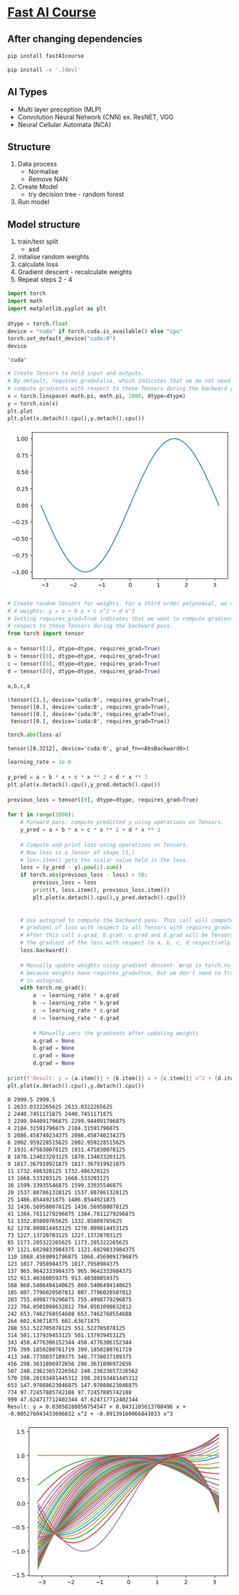 # [Fast AI Course](https://bthek1.github.io/fastAIcourse/)

<!-- WARNING: THIS FILE WAS AUTOGENERATED! DO NOT EDIT! -->

## After changing dependencies

``` sh
pip install fastAIcourse
```

``` sh
pip install -e '.[dev]'
```

## AI Types

- Multi layer preception (MLP)
- Convolution Neural Network (CNN) ex. ResNET, VGG
- Neural Cellular Automata (NCA)

## Structure

1.  Data process
    - Normalise
    - Remove NAN
2.  Create Model
    - try decision tree - random forest
3.  Run model

## Model structure

1.  train/test split
    - asd
2.  initalise random weights
3.  calculate loss
4.  Gradient descent - recalculate weights
5.  Repeat steps 2 - 4

``` python
import torch
import math
import matplotlib.pyplot as plt

dtype = torch.float
device = "cuda" if torch.cuda.is_available() else "cpu"
torch.set_default_device("cuda:0")
device
```

    'cuda'

``` python
# Create Tensors to hold input and outputs.
# By default, requires_grad=False, which indicates that we do not need to
# compute gradients with respect to these Tensors during the backward pass.
x = torch.linspace(-math.pi, math.pi, 2000, dtype=dtype)
y = torch.sin(x)
plt.plot
plt.plot(x.detach().cpu(),y.detach().cpu())
```

![](index_files/figure-commonmark/cell-3-output-1.png)

``` python
# Create random Tensors for weights. For a third order polynomial, we need
# 4 weights: y = a + b x + c x^2 + d x^3
# Setting requires_grad=True indicates that we want to compute gradients with
# respect to these Tensors during the backward pass.
from torch import tensor

a = tensor([1], dtype=dtype, requires_grad=True)
b = tensor([0], dtype=dtype, requires_grad=True)
c = tensor([0], dtype=dtype, requires_grad=True)
d = tensor([0], dtype=dtype, requires_grad=True)

a,b,c,d
```

    (tensor([1.], device='cuda:0', requires_grad=True),
     tensor([0.], device='cuda:0', requires_grad=True),
     tensor([0.], device='cuda:0', requires_grad=True),
     tensor([0.], device='cuda:0', requires_grad=True))

``` python
torch.abs(loss-a)
```

    tensor([8.3212], device='cuda:0', grad_fn=<AbsBackward0>)

``` python
learning_rate = 1e-6

y_pred = a + b * x + c * x ** 2 + d * x ** 3
plt.plot(x.detach().cpu(),y_pred.detach().cpu())

previous_loss = tensor([0], dtype=dtype, requires_grad=True)

for t in range(2000):
    # Forward pass: compute predicted y using operations on Tensors.
    y_pred = a + b * x + c * x ** 2 + d * x ** 3

    # Compute and print loss using operations on Tensors.
    # Now loss is a Tensor of shape (1,)
    # loss.item() gets the scalar value held in the loss.
    loss = (y_pred - y).pow(2).sum()
    if torch.abs(previous_loss - loss) > 50:
        previous_loss = loss
        print(t, loss.item(), previous_loss.item())
        plt.plot(x.detach().cpu(),y_pred.detach().cpu())
        

    # Use autograd to compute the backward pass. This call will compute the
    # gradient of loss with respect to all Tensors with requires_grad=True.
    # After this call a.grad, b.grad. c.grad and d.grad will be Tensors holding
    # the gradient of the loss with respect to a, b, c, d respectively.
    loss.backward()

    # Manually update weights using gradient descent. Wrap in torch.no_grad()
    # because weights have requires_grad=True, but we don't need to track this
    # in autograd.
    with torch.no_grad():
        a -= learning_rate * a.grad
        b -= learning_rate * b.grad
        c -= learning_rate * c.grad
        d -= learning_rate * d.grad

        # Manually zero the gradients after updating weights
        a.grad = None
        b.grad = None
        c.grad = None
        d.grad = None

print(f'Result: y = {a.item()} + {b.item()} x + {c.item()} x^2 + {d.item()} x^3')
plt.plot(x.detach().cpu(),y.detach().cpu())
```

    0 2999.5 2999.5
    1 2633.0322265625 2633.0322265625
    2 2440.7451171875 2440.7451171875
    3 2299.944091796875 2299.944091796875
    4 2184.31591796875 2184.31591796875
    5 2086.458740234375 2086.458740234375
    6 2002.959228515625 2002.959228515625
    7 1931.475830078125 1931.475830078125
    8 1870.134033203125 1870.134033203125
    9 1817.367919921875 1817.367919921875
    11 1732.486328125 1732.486328125
    13 1668.533203125 1668.533203125
    16 1599.33935546875 1599.33935546875
    20 1537.807861328125 1537.807861328125
    25 1486.8544921875 1486.8544921875
    32 1436.569580078125 1436.569580078125
    41 1384.7811279296875 1384.7811279296875
    51 1332.85009765625 1332.85009765625
    62 1278.809814453125 1278.809814453125
    73 1227.13720703125 1227.13720703125
    85 1173.205322265625 1173.205322265625
    97 1121.6829833984375 1121.6829833984375
    110 1068.4569091796875 1068.4569091796875
    123 1017.7958984375 1017.7958984375
    137 965.9642333984375 965.9642333984375
    152 913.40380859375 913.40380859375
    168 860.5406494140625 860.5406494140625
    185 807.7796020507812 807.7796020507812
    203 755.4998779296875 755.4998779296875
    222 704.0501098632812 704.0501098632812
    242 653.7462768554688 653.7462768554688
    264 602.63671875 602.63671875
    288 551.522705078125 551.522705078125
    314 501.137939453125 501.137939453125
    343 450.4776306152344 450.4776306152344
    376 399.1850280761719 399.1850280761719
    413 348.7738037109375 348.7738037109375
    456 298.3631896972656 298.3631896972656
    507 248.23623657226562 248.23623657226562
    570 198.20193481445312 198.20193481445312
    653 147.97088623046875 147.97088623046875
    774 97.72457885742188 97.72457885742188
    999 47.624717712402344 47.624717712402344
    Result: y = 0.03058280050754547 + 0.8431105613708496 x + -0.005276043433696032 x^2 + -0.09139160066843033 x^3

![](index_files/figure-commonmark/cell-6-output-2.png)

